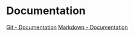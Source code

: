 # Documentation
[Git - Documentation](https://git-scm.com/doc)
[Markdown - Documentation](https://guides.github.com/features/mastering-markdown) 

